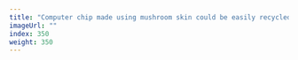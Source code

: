 ```yaml
---
title: "Computer chip made using mushroom skin could be easily recycled"
imageUrl: ""
index: 350
weight: 350
---
```

